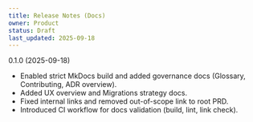 ```yaml
---
title: Release Notes (Docs)
owner: Product
status: Draft
last_updated: 2025-09-18
---
```


0.1.0 (2025-09-18)
- Enabled strict MkDocs build and added governance docs (Glossary, Contributing, ADR overview).
- Added UX overview and Migrations strategy docs.
- Fixed internal links and removed out-of-scope link to root PRD.
- Introduced CI workflow for docs validation (build, lint, link check).

